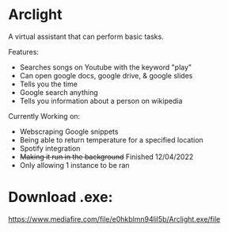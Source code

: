 # Arclight
A virtual assistant that can perform basic tasks.

Features:
- Searches songs on Youtube with the keyword "play"
- Can open google docs, google drive, & google slides
- Tells you the time
- Google search anything
- Tells you information about a person on wikipedia

Currently Working on:
- Webscraping Google snippets
- Being able to return temperature for a specified location
- Spotify integration
- ~~Making it run in the background~~ Finished 12/04/2022
- Only allowing 1 instance to be ran

# Download .exe:
https://www.mediafire.com/file/e0hkblmn94lil5b/Arclight.exe/file
